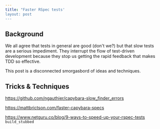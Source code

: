 ```yaml
---
title: "Faster RSpec tests'
layout: post
---
```


## Background

We all agree that tests in general are good (don't we?) but that slow
tests are a serious impediment. They interrupt the flow of test-driven
development because they stop us getting the rapid feedback that makes
TDD so effective.

This post is a disconnected smorgasbord of ideas and techniques.


## Tricks & Techniques

https://github.com/ngauthier/capybara-slow_finder_errors


https://mattbrictson.com/faster-capybara-specs


https://www.netguru.co/blog/9-ways-to-speed-up-your-rspec-tests
`build_stubbed`
